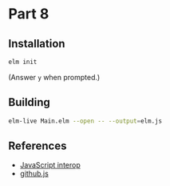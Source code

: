 Part 8
======

## Installation

```bash
elm init
```

(Answer `y` when prompted.)


## Building

```bash
elm-live Main.elm --open -- --output=elm.js
```

## References

* [JavaScript interop](http://guide.elm-lang.org/interop/javascript.html)
* [github.js](https://github.com/michael/github)
